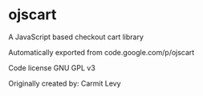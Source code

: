 # ojscart
A JavaScript based checkout cart library

Automatically exported from code.google.com/p/ojscart


Code license
GNU GPL v3

Originally created by: Carmit Levy
